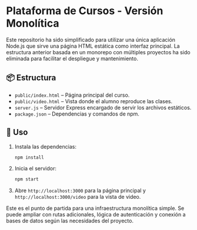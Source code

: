 # Plataforma de Cursos - Versión Monolítica

Este repositorio ha sido simplificado para utilizar una única aplicación Node.js que sirve una página HTML estática como interfaz principal. La estructura anterior basada en un monorepo con múltiples proyectos ha sido eliminada para facilitar el despliegue y mantenimiento.

## 📦 Estructura

- `public/index.html` – Página principal del curso.
- `public/video.html` – Vista donde el alumno reproduce las clases.
- `server.js` – Servidor Express encargado de servir los archivos estáticos.
- `package.json` – Dependencias y comandos de npm.

## 🚀 Uso

1. Instala las dependencias:
   ```bash
   npm install
   ```
2. Inicia el servidor:
   ```bash
   npm start
   ```
3. Abre `http://localhost:3000` para la página principal y `http://localhost:3000/video` para la vista de video.

Este es el punto de partida para una infraestructura monolítica simple. Se puede ampliar con rutas adicionales, lógica de autenticación y conexión a bases de datos según las necesidades del proyecto.
